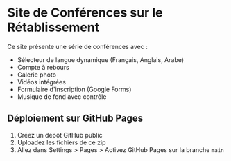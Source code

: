 # Site de Conférences sur le Rétablissement

Ce site présente une série de conférences avec :
- Sélecteur de langue dynamique (Français, Anglais, Arabe)
- Compte à rebours
- Galerie photo
- Vidéos intégrées
- Formulaire d'inscription (Google Forms)
- Musique de fond avec contrôle

## Déploiement sur GitHub Pages

1. Créez un dépôt GitHub public
2. Uploadez les fichiers de ce zip
3. Allez dans Settings > Pages > Activez GitHub Pages sur la branche `main`
